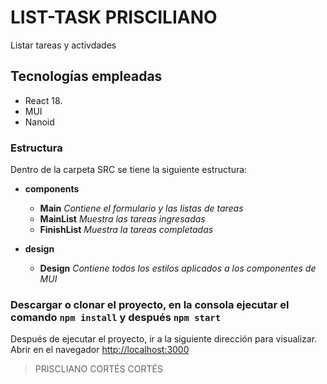 # LIST-TASK PRISCILIANO

Listar tareas y activdades

## Tecnologías empleadas

- React 18.
- MUI
- Nanoid

### Estructura

Dentro de la carpeta SRC se tiene la siguiente estructura:

- **components**
    - **Main** *Contiene el formulario y las listas de tareas*
    - **MainList** *Muestra las tareas ingresadas*
    - **FinishList** *Muestra la tareas completadas*

- **design**
    - **Design** *Contiene todos los estilos aplicados a los componentes de MUI*


###  Descargar o clonar el proyecto, en la consola ejecutar el comando `npm install`  y después `npm start`

Después de ejecutar el proyecto, ir a la siguiente dirección para visualizar.
Abrir en el navegador [http://localhost:3000](http://localhost:3000)

> PRISCLIANO CORTÉS CORTÉS
